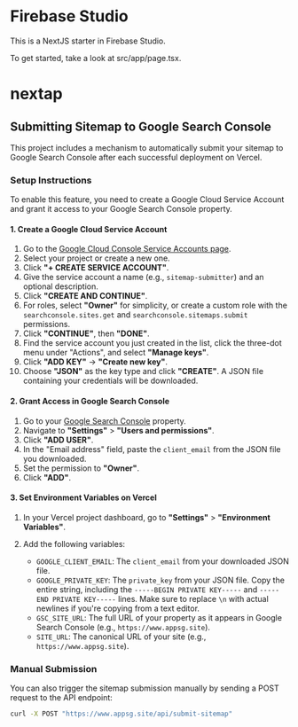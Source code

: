 # Firebase Studio

This is a NextJS starter in Firebase Studio.

To get started, take a look at src/app/page.tsx.
# nextap

## Submitting Sitemap to Google Search Console

This project includes a mechanism to automatically submit your sitemap to Google Search Console after each successful deployment on Vercel.

### Setup Instructions

To enable this feature, you need to create a Google Cloud Service Account and grant it access to your Google Search Console property.

#### 1. Create a Google Cloud Service Account

1.  Go to the [Google Cloud Console Service Accounts page](https://console.cloud.google.com/iam-admin/serviceaccounts).
2.  Select your project or create a new one.
3.  Click **"+ CREATE SERVICE ACCOUNT"**.
4.  Give the service account a name (e.g., `sitemap-submitter`) and an optional description.
5.  Click **"CREATE AND CONTINUE"**.
6.  For roles, select **"Owner"** for simplicity, or create a custom role with the `searchconsole.sites.get` and `searchconsole.sitemaps.submit` permissions.
7.  Click **"CONTINUE"**, then **"DONE"**.
8.  Find the service account you just created in the list, click the three-dot menu under "Actions", and select **"Manage keys"**.
9.  Click **"ADD KEY"** -> **"Create new key"**.
10. Choose **"JSON"** as the key type and click **"CREATE"**. A JSON file containing your credentials will be downloaded.

#### 2. Grant Access in Google Search Console

1.  Go to your [Google Search Console](https://search.google.com/search-console) property.
2.  Navigate to **"Settings"** > **"Users and permissions"**.
3.  Click **"ADD USER"**.
4.  In the "Email address" field, paste the `client_email` from the JSON file you downloaded.
5.  Set the permission to **"Owner"**.
6.  Click **"ADD"**.

#### 3. Set Environment Variables on Vercel

1.  In your Vercel project dashboard, go to **"Settings"** > **"Environment Variables"**.
2.  Add the following variables:

    *   `GOOGLE_CLIENT_EMAIL`: The `client_email` from your downloaded JSON file.
    *   `GOOGLE_PRIVATE_KEY`: The `private_key` from your JSON file. Copy the entire string, including the `-----BEGIN PRIVATE KEY-----` and `-----END PRIVATE KEY-----` lines. Make sure to replace `\n` with actual newlines if you're copying from a text editor.
    *   `GSC_SITE_URL`: The full URL of your property as it appears in Google Search Console (e.g., `https://www.appsg.site`).
    *   `SITE_URL`: The canonical URL of your site (e.g., `https://www.appsg.site`).

### Manual Submission

You can also trigger the sitemap submission manually by sending a POST request to the API endpoint:

```bash
curl -X POST "https://www.appsg.site/api/submit-sitemap"
```
